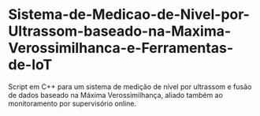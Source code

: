 # Sistema-de-Medicao-de-Nivel-por-Ultrassom-baseado-na-Maxima-Verossimilhanca-e-Ferramentas-de-IoT
Script em C++ para um sistema de medição de nível por ultrassom e fusão de dados baseado na Máxima Verossimilhança, aliado também ao monitoramento por supervisório online. 
